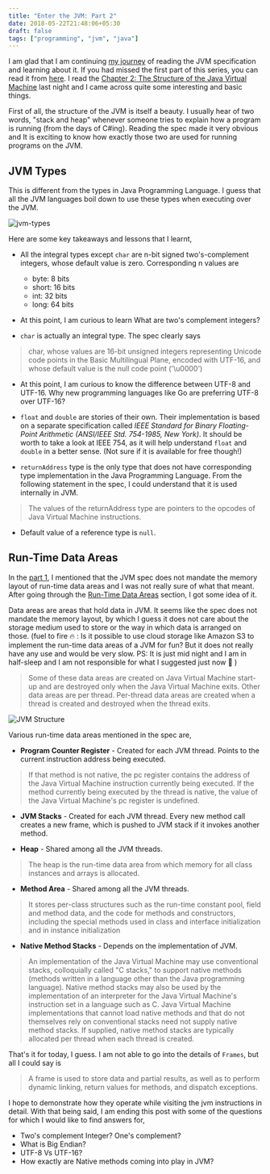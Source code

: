 ```yaml
---
title: "Enter the JVM: Part 2"
date: 2018-05-22T21:48:06+05:30
draft: false
tags: ["programming", "jvm", "java"]
---
```


I am glad that I am continuing [my journey](/blog/visit-the-old-to-understand-the-new/) of reading the JVM specification and learning about it. If you had missed the first part of this series, you can read it from [here](/blog/enter-the-jvm-part-1/). I read the [Chapter 2: The Structure of the Java Virtual Machine](https://docs.oracle.com/javase/specs/jvms/se10/html/jvms-2.html) last night and I came across quite some interesting and basic things.

First of all, the structure of the JVM is itself a beauty. I usually hear of two words, "stack and heap" whenever someone tries to explain how a program is running (from the days of C#ing). Reading the spec made it very obvious and It is exciting to know how exactly those two are used for running programs on the JVM.

## JVM Types
This is different from the types in Java Programming Language. I guess that all the JVM languages boil down to use these types when executing over the JVM.

![jvm-types](/images/jvm-types.jpg)

Here are some key takeaways and lessons that I learnt,

- All the integral types except `char` are n-bit signed two's-complement integers, whose default value is zero. Corresponding n values are
  - byte: 8 bits
  - short: 16 bits
  - int: 32 bits
  - long: 64 bits

- At this point, I am curious to learn What are two's complement integers?

- `char` is actually an integral type. The spec clearly says

> char, whose values are 16-bit unsigned integers representing Unicode code points in the Basic Multilingual Plane, encoded with UTF-16, and whose default value is the null code point ('\u0000')

- At this point, I am curious to know the difference between UTF-8 and UTF-16. Why new programming languages like Go are preferring UTF-8 over UTF-16?

- `float` and `double` are stories of their own. Their implementation is based on a separate specification called _IEEE Standard for Binary Floating-Point Arithmetic (ANSI/IEEE Std. 754-1985, New York)_. It should be worth to take a look at IEEE 754, as it will help understand `float` and `double` in a better sense. (Not sure if it is available for free though!)

- `returnAddress` type is the only type that does not have corresponding type implementation in the Java Programming Language. From the following statement in the spec, I could understand that it is used internally in JVM.

> The values of the returnAddress type are pointers to the opcodes of Java Virtual Machine instructions.

- Default value of a reference type is `null`.

## Run-Time Data Areas
In the [part 1](/blog/enter-the-jvm-part-1/), I mentioned that the JVM spec does not mandate the memory layout of run-time data areas and I was not really sure of what that meant. After going through the [Run-Time Data Areas](https://docs.oracle.com/javase/specs/jvms/se10/html/jvms-2.html#jvms-2.5) section, I got some idea of it.

Data areas are areas that hold data in JVM. It seems like the spec does not mandate the memory layout, by which I guess it does not care about the storage medium used to store or the way in which data is arranged on those. (fuel to fire 🔥 : Is it possible to use cloud storage like Amazon S3 to implement the run-time data areas of a JVM for fun? But it does not really have any use and would be very slow. PS: It is just mid night and I am in half-sleep and I am not responsible for what I suggested just now 🌙 )

> Some of these data areas are created on Java Virtual Machine start-up and are destroyed only when the Java Virtual Machine exits. Other data areas are per thread. Per-thread data areas are created when a thread is created and destroyed when the thread exits.

![JVM Structure](/images/jvm-structure.jpg)

Various run-time data areas mentioned in the spec are,

- __Program Counter Register__ - Created for each JVM thread. Points to the current instruction address being executed.

>  If that method is not native, the pc register contains the address of the Java Virtual Machine instruction currently being executed. If the method currently being executed by the thread is native, the value of the Java Virtual Machine's pc register is undefined.

- __JVM Stacks__ - Created for each JVM thread. Every new method call creates a new frame, which is pushed to JVM stack if it invokes another method.

- __Heap__ - Shared among all the JVM threads.

> The heap is the run-time data area from which memory for all class instances and arrays is allocated.

- __Method Area__ - Shared among all the JVM threads.

> It stores per-class structures such as the run-time constant pool, field and method data, and the code for methods and constructors, including the special methods used in class and interface initialization and in instance initialization

- __Native Method Stacks__ - Depends on the implementation of JVM.

> An implementation of the Java Virtual Machine may use conventional stacks, colloquially called "C stacks," to support native methods (methods written in a language other than the Java programming language). Native method stacks may also be used by the implementation of an interpreter for the Java Virtual Machine's instruction set in a language such as C. Java Virtual Machine implementations that cannot load native methods and that do not themselves rely on conventional stacks need not supply native method stacks. If supplied, native method stacks are typically allocated per thread when each thread is created.

That's it for today, I guess. I am not able to go into the details of `Frames`, but all I could say is

> A frame is used to store data and partial results, as well as to perform dynamic linking, return values for methods, and dispatch exceptions.

I hope to demonstrate how they operate while visiting the jvm instructions in detail. With that being said, I am ending this post with some of the questions for which I would like to find answers for,

- Two's complement Integer? One's complement?
- What is Big Endian?
- UTF-8 Vs UTF-16?
- How exactly are Native methods coming into play in JVM?
